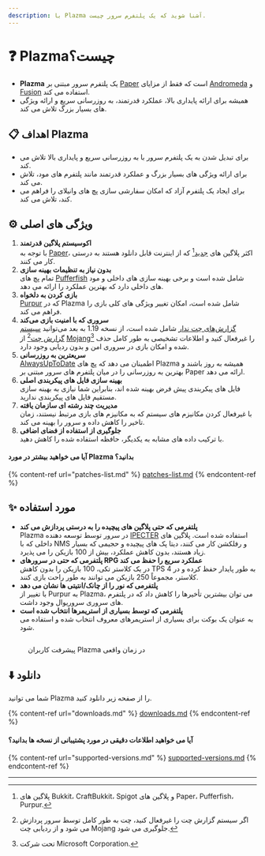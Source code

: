 ```yaml
---
description: با Plazma آشنا شوید که یک پلتفرم سرور چیست.
---
```


# ❓ Plazmaچیست؟

- **Plazma** یک پلتفرم سرور مبتنی بر [Paper](https://github.com/PaperMC/Paper) است که فقط از مزایای [Andromeda](https://github.com/EarendelArchived/Andromeda) و [Fusion](https://github.com/RuinedTechnologyUnify/Fusion) استفاده می کند.
- همیشه برای ارائه پایداری بالا، عملکرد قدرتمند، به روزرسانی سریع و ارائه ویژگی های بسیار بزرگ تلاش می کند.

## 📋 اهداف Plazma <a href="#id-1" id="id-1"></a>

- برای تبدیل شدن به یک پلتفرم سرور با به روزرسانی سریع و پایداری بالا تلاش می کند.
- برای ارائه ویژگی های بسیار بزرگ و عملکرد قدرتمند مانند پلتفرم های مود، تلاش می کند.
- برای ایجاد یک پلتفرم آزاد که امکان سفارشی سازی پچ های وانیلای را فراهم می کند، تلاش می کند.

## ⚙️ ویژگی های اصلی <a href="#id-2" id="id-2"></a>

1. **اکوسیستم پلاگین قدرتمند**\
   با توجه به [Paper](https://github.com/PaperMC/Paper)، اکثر پلاگین های [جدید](#user-content-fn-1)[^1] که از اینترنت قابل دانلود هستند به درستی کار می کنند.
2. **بدون نیاز به تنظیمات بهینه سازی**\
   تمام پچ های [Pufferfish](https://github.com/pufferfish-gg/Pufferfish) شامل شده است و برخی بهینه سازی های داخلی و مود های داخلی دارد که بهترین عملکرد را ارائه می دهد.
3. **بازی کردن به دلخواه**\
   [Purpur](https://github.com/PurpurMC/Purpur) که در Plazma شامل شده است، امکان تغییر ویژگی های کلی بازی را فراهم می کند.
4. **سروری که با امنیت بازی می‌کند**\
   [گزارش‌های چت ندار](https://github.com/Aizistral-Studios/No-Chat-Reports) شامل شده است، از نسخه 1.19 به بعد می‌توانید [سیستم گزارش چت](#user-content-fn-3)[^3] از [Mojang](#user-content-fn-2)[^2] را غیرفعال کنید و اطلاعات تشخیصی به طور کامل حذف شده و امکان بازی در سروری امن و بدون ردیابی وجود دارد.
5. **سریعترین به روزرسانی**\
   [AlwaysUpToDate](https://github.com/PlazmaMC/AlwaysUpToDate) اطمینان می دهد که پچ های Plazma همیشه به روز باشند و بهترین به روزرسانی را در میان پلتفرم های سرور مبتنی بر Paper ارائه می دهد.
6. **بهینه سازی فایل های پیکربندی اصلی**\
   فایل های پیکربندی پیش فرض بهینه شده اند، بنابراین شما نیازی به بهینه سازی مستقیم فایل های پیکربندی ندارید.
7. **مدیریت چند رشته ای سازمان یافته**\
   با غیرفعال کردن مکانیزم های سیستم که به مکانیزم های بازی مرتبط نیستند، زمان تاخیر را کاهش داده و سرور را بهینه می کند.
8. **جلوگیری از استفاده از فضای اضافی**\
   با ترکیب داده های مشابه به یکدیگر، حافظه استفاده شده را کاهش دهید.

#### آیا می خواهید بیشتر در مورد Plazma بدانید؟ <a href="#etc-1" id="etc-1"></a>

{% content-ref url="patches-list.md" %}
[patches-list.md](patches-list.md)
{% endcontent-ref %}

## ✨ مورد استفاده <a href="#id-3" id="id-3"></a>

- **پلتفرمی که حتی پلاگین های پیچیده را به درستی پردازش می کند**\
  Plazma در سرور توسط توسعه دهنده [IPECTER](https://github.com/IPECTER) استفاده شده است. پلاگین های داخلی که با NMS و رفلکشن کار می کنند، دیتا پک های پیچیده و حجیمی که بسیار زیاد هستند، بدون کاهش عملکرد، بیش از 100 بازیکن را می پذیرد.
- **پلتفرمی که حتی در سرورهای RPG عملکرد سریع را حفظ می کند**\
  در یک کلاستر تکی، 100 بازیکن را بدون کاهش TPS به طور پایدار حفظ کرده و در 4 کلاستر، مجموعاً 250 بازیکن می توانند به طور راحت بازی کنند.
- **پلتفرمی که نور را از چانک/انتیتی ها نشان می دهد**\
  با تغییر از Purpur به Plazma، می توان بیشترین تأخیرها را کاهش داد که در پلتفرم های سروری سروریوال وجود داشت.
- **پلتفرمی که توسط بسیاری از استریمرها انتخاب شده است**\
  به عنوان یک بوکت برای بسیاری از استریمرهای معروف انتخاب شده و استفاده می شود.

<figure>
   <img src="https://badge.plazmamc.org/internal/bstats" alt="">
   
   <figcaption><p>پیشرفت کاربران Plazma در زمان واقعی</p></figcaption>
</figure>

## ⬇️ دانلود

شما می توانید Plazma را از صفحه زیر دانلود کنید.

{% content-ref url="downloads.md" %}
[downloads.md](downloads.md)
{% endcontent-ref %}

#### آیا می خواهید اطلاعات دقیقی در مورد پشتیبانی از نسخه ها بدانید؟

{% content-ref url="supported-versions.md" %}
[supported-versions.md](supported-versions.md)
{% endcontent-ref %}

***

[^1]: پلاگین های Bukkit، CraftBukkit، Spigot و پلاگین های Paper، Pufferfish، Purpur.

[^2]: تحت شرکت Microsoft Corporation.

[^3]: اگر سیستم گزارش چت را غیرفعال کنید، چت به طور کامل توسط سرور پردازش می شود و از ردیابی چت Mojang جلوگیری می شود.

[^4]: زمانی که مکانیزم های سیستم برای اجرا فعال می شوند، بازی به مدت کوتاهی متوقف می شود.
